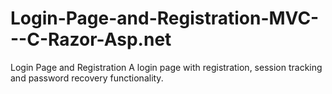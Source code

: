 # Login-Page-and-Registration-MVC---C-Razor-Asp.net
Login Page and Registration 
A login page with registration, session tracking and password recovery functionality. 
